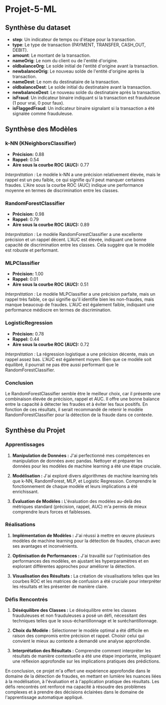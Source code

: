 # Projet-5-ML

## Synthèse du dataset

- **step**: Un indicateur de temps ou d'étape pour la transaction.
- **type**: Le type de transaction (PAYMENT, TRANSFER, CASH_OUT, DEBIT).
- **amount**: Le montant de la transaction.
- **nameOrig**: Le nom du client ou de l'entité d'origine.
- **oldbalanceOrg**: Le solde initial de l'entité d'origine avant la transaction.
- **newbalanceOrig**: Le nouveau solde de l'entité d'origine après la transaction.
- **nameDest**: Le nom du destinataire de la transaction.
- **oldbalanceDest**: Le solde initial du destinataire avant la transaction.
- **newbalanceDest**: Le nouveau solde du destinataire après la transaction.
- **isFraud**: Un indicateur binaire indiquant si la transaction est frauduleuse (1 pour vrai, 0 pour faux).
- **isFlaggedFraud**: Un indicateur binaire signalant si la transaction a été signalée comme frauduleuse.

## Synthèse des Modèles

### k-NN (KNeighborsClassifier)
- **Précision:** 0.88
- **Rappel:** 0.54
- **Aire sous la courbe ROC (AUC):** 0.77

*Interprétation :* Le modèle k-NN a une précision relativement élevée, mais le rappel est un peu faible, ce qui signifie qu'il peut manquer certaines fraudes. L'Aire sous la courbe ROC (AUC) indique une performance moyenne en termes de discrimination entre les classes.

### RandomForestClassifier
- **Précision:** 0.98
- **Rappel:** 0.79
- **Aire sous la courbe ROC (AUC):** 0.89

*Interprétation :* Le modèle RandomForestClassifier a une excellente précision et un rappel décent. L'AUC est élevée, indiquant une bonne capacité de discrimination entre les classes. Cela suggère que le modèle est robuste et performant.

### MLPClassifier
- **Précision:** 1.00
- **Rappel:** 0.01
- **Aire sous la courbe ROC (AUC):** 0.51

*Interprétation :* Le modèle MLPClassifier a une précision parfaite, mais un rappel très faible, ce qui signifie qu'il identifie bien les non-fraudes, mais manque beaucoup de fraudes. L'AUC est également faible, indiquant une performance médiocre en termes de discrimination.

### LogisticRegression
- **Précision:** 0.78
- **Rappel:** 0.44
- **Aire sous la courbe ROC (AUC):** 0.72

*Interprétation :* La régression logistique a une précision décente, mais un rappel assez bas. L'AUC est également moyen. Bien que ce modèle soit équilibré, il pourrait ne pas être aussi performant que le RandomForestClassifier.

### Conclusion
Le RandomForestClassifier semble être le meilleur choix, car il présente une combinaison élevée de précision, rappel et AUC. Il offre une bonne balance entre la capacité à détecter les fraudes et à éviter les faux positifs. En fonction de ces résultats, il serait recommandé de retenir le modèle RandomForestClassifier pour la détection de la fraude dans ce contexte.

## Synthèse du Projet

### Apprentissages

1. **Manipulation de Données :** J'ai perfectionné mes compétences en manipulation de données avec pandas. Nettoyer et préparer les données pour les modèles de machine learning a été une étape cruciale.

2. **Modélisation :** J'ai exploré divers algorithmes de machine learning tels que k-NN, RandomForest, MLP, et Logistic Regression. Comprendre le fonctionnement de chaque modèle et leurs implications a été enrichissant.

3. **Évaluation de Modèles :** L'évaluation des modèles au-delà des métriques standard (précision, rappel, AUC) m'a permis de mieux comprendre leurs forces et faiblesses.

### Réalisations

1. **Implémentation de Modèles :** J'ai réussi à mettre en œuvre plusieurs modèles de machine learning pour la détection de fraudes, chacun avec ses avantages et inconvénients.

2. **Optimisation de Performances :** J'ai travaillé sur l'optimisation des performances des modèles, en ajustant les hyperparamètres et en explorant différentes approches pour améliorer la détection.

3. **Visualisation des Résultats :** La création de visualisations telles que les courbes ROC et les matrices de confusion a été cruciale pour interpréter les résultats et les présenter de manière claire.

### Défis Rencontrés

1. **Déséquilibre des Classes :** Le déséquilibre entre les classes frauduleuses et non frauduleuses a posé un défi, nécessitant des techniques telles que le sous-échantillonnage et le suréchantillonnage.

2. **Choix du Modèle :** Sélectionner le modèle optimal a été difficile en raison des compromis entre précision et rappel. Choisir celui qui convient le mieux au contexte a demandé une analyse approfondie.

3. **Interprétation des Résultats :** Comprendre comment interpréter les résultats de manière contextuelle a été une étape importante, impliquant une réflexion approfondie sur les implications pratiques des prédictions.

En conclusion, ce projet m'a offert une expérience approfondie dans le domaine de la détection de fraudes, en mettant en lumière les nuances liées à la modélisation, à l'évaluation et à l'application pratique des résultats. Les défis rencontrés ont renforcé ma capacité à résoudre des problèmes complexes et à prendre des décisions éclairées dans le domaine de l'apprentissage automatique appliqué.
